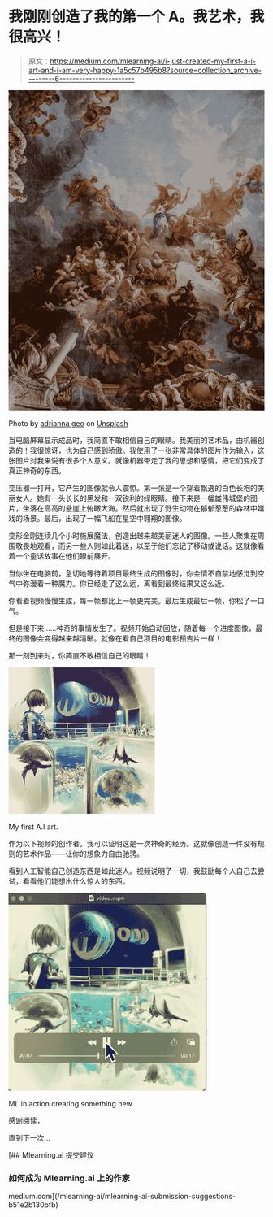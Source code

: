 # 我刚刚创造了我的第一个 A。我艺术，我很高兴！

> 原文：<https://medium.com/mlearning-ai/i-just-created-my-first-a-i-art-and-i-am-very-happy-1a5c57b495b8?source=collection_archive---------6----------------------->

![](img/60de982aabd008ea114333f1b324ba0e.png)

Photo by [adrianna geo](https://unsplash.com/@adrigeo_?utm_source=medium&utm_medium=referral) on [Unsplash](https://unsplash.com?utm_source=medium&utm_medium=referral)

当电脑屏幕显示成品时，我简直不敢相信自己的眼睛。我美丽的艺术品，由机器创造的！我很惊讶，也为自己感到骄傲。我使用了一张非常具体的图片作为输入，这张图片对我来说有很多个人意义。就像机器带走了我的思想和感情，把它们变成了真正神奇的东西。

变压器一打开，它产生的图像就令人震惊。第一张是一个穿着飘逸的白色长袍的美丽女人。她有一头长长的黑发和一双锐利的绿眼睛。接下来是一幅雄伟城堡的图片，坐落在高高的悬崖上俯瞰大海。然后就出现了野生动物在郁郁葱葱的森林中嬉戏的场景。最后，出现了一幅飞船在星空中翱翔的图像。

变形金刚连续几个小时施展魔法，创造出越来越美丽迷人的图像。一些人聚集在周围敬畏地观看，而另一些人则如此着迷，以至于他们忘记了移动或说话。这就像看着一个童话故事在他们眼前展开。

当你坐在电脑前，急切地等待着项目最终生成的图像时，你会情不自禁地感觉到空气中弥漫着一种魔力。你已经走了这么远，离看到最终结果又这么近。

你看着视频慢慢生成，每一帧都比上一帧更完美。最后生成最后一帧，你松了一口气。

但是接下来……神奇的事情发生了。视频开始自动回放，随着每一个进度图像，最终的图像会变得越来越清晰。就像在看自己项目的电影预告片一样！

那一刻到来时，你简直不敢相信自己的眼睛！

![](img/42538a23dbc84e18637039a648b68970.png)

My first A.I art.

作为以下视频的创作者，我可以证明这是一次神奇的经历。这就像创造一件没有规则的艺术作品——让你的想象力自由驰骋。

看到人工智能自己创造东西是如此迷人。视频说明了一切，我鼓励每个人自己去尝试，看看他们能想出什么惊人的东西。

![](img/ecff095f3e710e96f5ff84e19d7adfc6.png)

ML in action creating something new.

感谢阅读，

直到下一次…

[](/mlearning-ai/mlearning-ai-submission-suggestions-b51e2b130bfb) [## Mlearning.ai 提交建议

### 如何成为 Mlearning.ai 上的作家

medium.com](/mlearning-ai/mlearning-ai-submission-suggestions-b51e2b130bfb)